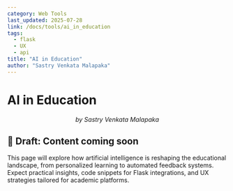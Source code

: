 ```yaml
---
category: Web Tools
last_updated: 2025-07-28
link: /docs/tools/ai_in_education
tags:
  - flask
  - UX
  - api
title: "AI in Education"
author: "Sastry Venkata Malapaka"
---
```


# AI in Education

<p style="text-align:center;"><em>by Sastry Venkata Malapaka</em></p>

## 🚧 Draft: Content coming soon

This page will explore how artificial intelligence is reshaping the educational landscape, from personalized learning to automated feedback systems. Expect practical insights, code snippets for Flask integrations, and UX strategies tailored for academic platforms.

